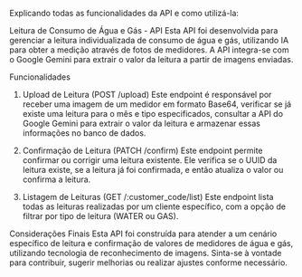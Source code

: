 
Explicando todas as funcionalidades da API e como utilizá-la:

Leitura de Consumo de Água e Gás - API
Esta API foi desenvolvida para gerenciar a leitura individualizada de consumo de água e gás, utilizando IA para obter a medição através de fotos de medidores. A API integra-se com o Google Gemini para extrair o valor da leitura a partir de imagens enviadas.

Funcionalidades
1. Upload de Leitura (POST /upload)
Este endpoint é responsável por receber uma imagem de um medidor em formato Base64, verificar se já existe uma leitura para o mês e tipo especificados, consultar a API do Google Gemini para extrair o valor da leitura e armazenar essas informações no banco de dados.


2. Confirmação de Leitura (PATCH /confirm)
Este endpoint permite confirmar ou corrigir uma leitura existente. Ele verifica se o UUID da leitura existe, se a leitura já foi confirmada, e então atualiza o valor ou confirma a leitura.

3. Listagem de Leituras (GET /:customer_code/list)
Este endpoint lista todas as leituras realizadas por um cliente específico, com a opção de filtrar por tipo de leitura (WATER ou GAS).




Considerações Finais
Esta API foi construída para atender a um cenário específico de leitura e confirmação de valores de medidores de água e gás, utilizando tecnologia de reconhecimento de imagens. Sinta-se à vontade para contribuir, sugerir melhorias ou realizar ajustes conforme necessário.


